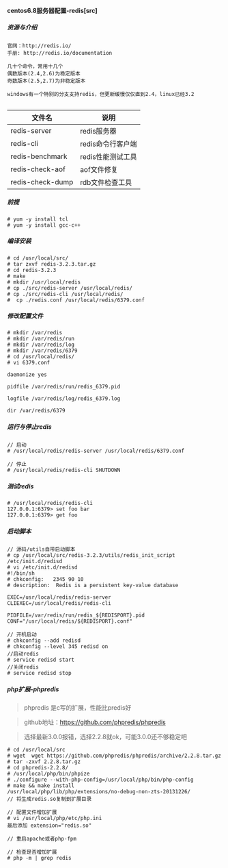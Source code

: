 #### centos6.8服务器配置-redis[src]

##### 资源与介绍

```
官网：http://redis.io/
手册: http://redis.io/documentation

几十个命令，常用十几个
偶数版本(2.4,2.6)为稳定版本
奇数版本(2.5,2.7)为非稳定版本

windows有一个特别的分支支持redis，但更新缓慢仅仅直到2.4，linux已经3.2


``` 

文件名 | 说明
--- |---
redis-server |  redis服务器
redis-cli | redis命令行客户端
redis-benchmark |   redis性能测试工具
redis-check-aof |   aof文件修复
redis-check-dump | rdb文件检查工具

##### 前提

```
# yum -y install tcl
# yum -y install gcc-c++

```

##### 编译安装

```
# cd /usr/local/src/
# tar zxvf redis-3.2.3.tar.gz
# cd redis-3.2.3
# make 
# mkdir /usr/local/redis
# cp ./src/redis-server /usr/local/redis/
# cp ./src/redis-cli /usr/local/redis/
#  cp ./redis.conf /usr/local/redis/6379.conf

```

##### 修改配置文件

```
# mkdir /var/redis
# mkdir /var/redis/run
# mkdir /var/redis/log
# mkdir /var/redis/6379
# cd /usr/local/redis/
# vi 6379.conf

daemonize yes

pidfile /var/redis/run/redis_6379.pid

logfile /var/redis/log/redis_6379.log

dir /var/redis/6379
```

##### 运行与停止redis

```
// 启动
# /usr/local/redis/redis-server /usr/local/redis/6379.conf 

// 停止
# /usr/local/redis/redis-cli SHUTDOWN

```

##### 测试redis

```
# /usr/local/redis/redis-cli 
127.0.0.1:6379> set foo bar
127.0.0.1:6379> get foo

```

##### 启动脚本

```
// 源码/utils自带启动脚本
# cp /usr/local/src/redis-3.2.3/utils/redis_init_script /etc/init.d/redisd
# vi /etc/init.d/redisd
#!/bin/sh
# chkconfig:   2345 90 10
# description:  Redis is a persistent key-value database

EXEC=/usr/local/redis/redis-server
CLIEXEC=/usr/local/redis/redis-cli

PIDFILE=/var/redis/run/redis_${REDISPORT}.pid
CONF="/usr/local/redis/${REDISPORT}.conf"

// 开机启动
# chkconfig --add redisd 
# chkconfig --level 345 redisd on 
//启动redis
# service redisd start
//关闭redis
# service redisd stop
```

##### php扩展-phpredis

> phpredis 是c写的扩展，性能比predis好

> github地址：https://github.com/phpredis/phpredis

> 选择最新3.0.0报错，选择2.2.8就ok，可能3.0.0还不够稳定吧

```
# cd /usr/local/src
# wget  wget https://github.com/phpredis/phpredis/archive/2.2.8.tar.gz
# tar -zxvf 2.2.8.tar.gz
# cd phpredis-2.2.8/
# /usr/local/php/bin/phpize
# ./configure --with-php-config=/usr/local/php/bin/php-config
# make && make install
/usr/local/php/lib/php/extensions/no-debug-non-zts-20131226/
// 将生成redis.so复制到扩展目录

// 配置文件增加扩展
# vi /usr/local/php/etc/php.ini
最后添加 extension="redis.so"

// 重启apache或者php-fpm

// 检查是否增加扩展
# php -m | grep redis
```


